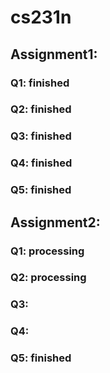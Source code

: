 # cs231n


## Assignment1:

### Q1: finished
### Q2: finished
### Q3: finished
### Q4: finished
### Q5: finished

## Assignment2:

### Q1: processing
### Q2: processing
### Q3:
### Q4:
### Q5: finished



